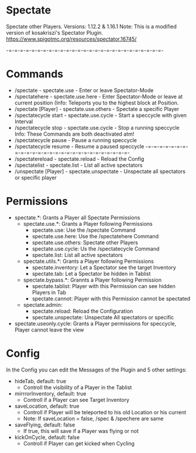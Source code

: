 # Spectate
Spectate other Players. 
Versions: 1.12.2 & 1.16.1
Note: This is a modified version of kosakriszi's Spectator Plugin. https://www.spigotmc.org/resources/spectator.16745/

-=-=-=-=-=-=-=-=-=-=-=-=-=-=-=-=-=-=-=-=-=-=-=-=-=-=-=-

# Commands
- /spectate - spectate.use - Enter or leave Spectator-Mode
- /spectatehere - spectate.use.here - Enter Spectator-Mode or leave at current position (Info: Teleports you to the highest block at Position.
- /spectate [Player] - spectate.use.others - Spectate a specific Player
- /spectatecycle start <Seconds> - spectate.use.cycle - Start a speccycle with given Interval
- /spectatecycle stop - spectate.use.cycle - Stop a running speccycle
Info: These Commands are both deactivated atm!
- /spectatecycle pause - Pause a running speccycle
- /spectatecycle resume - Resume a paused speccycle
-=-=-=-=-=-=-=-=-=-=-=-=-=-=-=-=-=-=-=-=-=-=-=-=-=-=-=-
- /spectatereload - spectate.reload - Reload the Config
- /spectatelist - spectate.list - List all active spectators
- /unspectate [Player] - spectate.unspectate - Unspectate all spectators or specific player

# Permissions
- spectate.*: Grants a Player all Spectate Permissions
	- spectate.use.*: Grants a Player following Permissions
		- spectate.use: Use the /spectate Command
		- spectate.use.here: Use the /spectatehere Command
		- spectate.use.others: Spectate other Players
		- spectate.use.cycle: Us the /spectatecycle Command
		- spectate.list: List all active spectators
	- spectate.utils.*: Grants a Player following Permissions
		- spectate.inventory: Let a Spectator see the target Inventory
		- spectate.tab: Let a Spectator be hidden in Tablist
	- spectate.bypass.*: Grannts a Player following Permission
		- spectate.tablist: Player with this Permission can see hidden Players in Tab
		- spectate.cannot: Player with this Permission cannot be spectated
	- spectate.admin:
		- spectate.reload: Reload the Configuration
		- spectate.unspectate: Unspectate All spectators or specific
- spectate.useonly.cycle: Grants a Player permissions for speccycle, Player cannot leave the view

# Config
In the Config you can edit the Messages of the Plugin and 5 other settings:

- hideTab, default: true
	- Controll the visibility of a Player in the Tablist
- mirrrorInventory, default: true
	- Controll if a Player can see Target Inventory
- saveLocation, default: true
	- Controll if Player will be teleported to his old Location or his current
	- Note: If saveLocation = false, /spec & /spechere are same
- saveFlying, default: false
	- If true, this will save if a Player was flying or not
- kickOnCycle, default: false
	- Controll if Player can get kicked when Cycling
